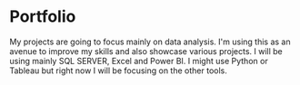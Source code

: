 # Portfolio
My projects are going to focus mainly on data analysis. I'm using this as an avenue to improve my skills and also showcase various projects. I will be using mainly SQL SERVER, Excel and Power BI. I might use Python or Tableau but right now I will be focusing on the other tools.
